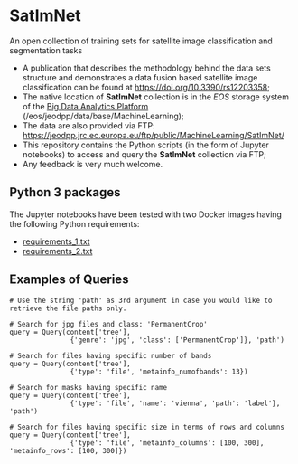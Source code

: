 # SatImNet
An open collection of training sets for satellite image classification and segmentation tasks

* A publication that describes the methodology behind the data sets structure and demonstrates a data fusion based satellite image classification can be found at https://doi.org/10.3390/rs12203358;
* The native location of **SatImNet** collection is in the *EOS* storage system of the [Big Data Analytics Platform](https://www.sciencedirect.com/science/article/pii/S0167739X1730078X?via%3Dihub) (/eos/jeodpp/data/base/MachineLearning);
* The data are also provided via FTP: https://jeodpp.jrc.ec.europa.eu/ftp/public/MachineLearning/SatImNet/
* This repository contains the Python scripts (in the form of Jupyter notebooks) to access and query the **SatImNet** collection via FTP;
* Any feedback is very much welcome.

## Python 3 packages
The Jupyter notebooks have been tested with two Docker images having the following Python requirements:  
* [requirements_1.txt](https://github.com/syrriva/SatImNet/blob/master/Requirements/requirements_1.txt)
* [requirements_2.txt](https://github.com/syrriva/SatImNet/blob/master/Requirements/requirements_2.txt)

## Examples of Queries
```
# Use the string 'path' as 3rd argument in case you would like to retrieve the file paths only.

# Search for jpg files and class: 'PermanentCrop'
query = Query(content['tree'], 
               {'genre': 'jpg', 'class': ['PermanentCrop']}, 'path')
```
```
# Search for files having specific number of bands
query = Query(content['tree'], 
               {'type': 'file', 'metainfo_numofbands': 13})
```
```
# Search for masks having specific name
query = Query(content['tree'], 
               {'type': 'file', 'name': 'vienna', 'path': 'label'}, 'path')
```
```
# Search for files having specific size in terms of rows and columns
query = Query(content['tree'], 
               {'type': 'file', 'metainfo_columns': [100, 300], 'metainfo_rows': [100, 300]})
```
